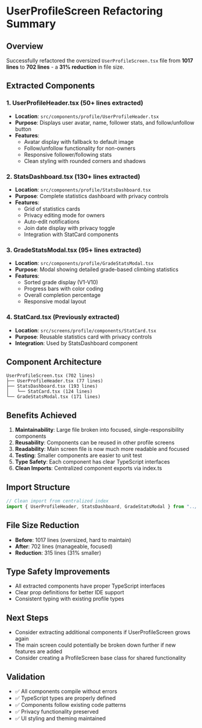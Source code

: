 # UserProfileScreen Refactoring Summary

## Overview
Successfully refactored the oversized `UserProfileScreen.tsx` file from **1017 lines** to **702 lines** - a **31% reduction** in file size.

## Extracted Components

### 1. UserProfileHeader.tsx (50+ lines extracted)
- **Location**: `src/components/profile/UserProfileHeader.tsx`
- **Purpose**: Displays user avatar, name, follower stats, and follow/unfollow button
- **Features**:
  - Avatar display with fallback to default image
  - Follow/unfollow functionality for non-owners
  - Responsive follower/following stats
  - Clean styling with rounded corners and shadows

### 2. StatsDashboard.tsx (130+ lines extracted)
- **Location**: `src/components/profile/StatsDashboard.tsx`  
- **Purpose**: Complete statistics dashboard with privacy controls
- **Features**:
  - Grid of statistics cards
  - Privacy editing mode for owners
  - Auto-edit notifications
  - Join date display with privacy toggle
  - Integration with StatCard components

### 3. GradeStatsModal.tsx (95+ lines extracted)
- **Location**: `src/components/profile/GradeStatsModal.tsx`
- **Purpose**: Modal showing detailed grade-based climbing statistics
- **Features**:
  - Sorted grade display (V1-V10)
  - Progress bars with color coding
  - Overall completion percentage
  - Responsive modal layout

### 4. StatCard.tsx (Previously extracted)
- **Location**: `src/screens/profile/components/StatCard.tsx`
- **Purpose**: Reusable statistics card with privacy controls
- **Integration**: Used by StatsDashboard component

## Component Architecture

```
UserProfileScreen.tsx (702 lines)
├── UserProfileHeader.tsx (77 lines)
├── StatsDashboard.tsx (193 lines)
│   └── StatCard.tsx (124 lines) 
└── GradeStatsModal.tsx (171 lines)
```

## Benefits Achieved

1. **Maintainability**: Large file broken into focused, single-responsibility components
2. **Reusability**: Components can be reused in other profile screens
3. **Readability**: Main screen file is now much more readable and focused
4. **Testing**: Smaller components are easier to unit test
5. **Type Safety**: Each component has clear TypeScript interfaces
6. **Clean Imports**: Centralized component exports via index.ts

## Import Structure
```typescript
// Clean import from centralized index
import { UserProfileHeader, StatsDashboard, GradeStatsModal } from "../../components/profile";
```

## File Size Reduction
- **Before**: 1017 lines (oversized, hard to maintain)
- **After**: 702 lines (manageable, focused)
- **Reduction**: 315 lines (31% smaller)

## Type Safety Improvements
- All extracted components have proper TypeScript interfaces
- Clear prop definitions for better IDE support
- Consistent typing with existing profile types

## Next Steps
- Consider extracting additional components if UserProfileScreen grows again
- The main screen could potentially be broken down further if new features are added
- Consider creating a ProfileScreen base class for shared functionality

## Validation
- ✅ All components compile without errors
- ✅ TypeScript types are properly defined
- ✅ Components follow existing code patterns
- ✅ Privacy functionality preserved
- ✅ UI styling and theming maintained
